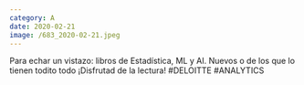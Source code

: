 ```yaml
--- 
category: A 
date: 2020-02-21 
image: /683_2020-02-21.jpeg 
--- 
```


Para echar un vistazo: libros de Estadística, ML y AI. Nuevos o de los que lo tienen todito todo ¡Disfrutad de la lectura! #DELOITTE #ANALYTICS